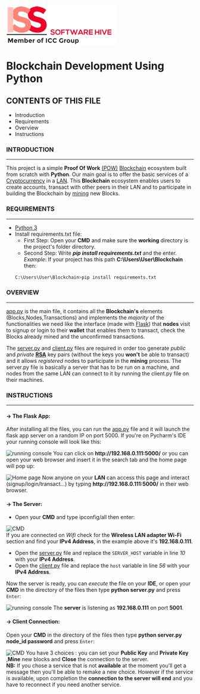 ![ISS logo](https://github.com/Carlangelomikhael/Blockchain-Dev-Iss/blob/main/static/iss.png)

# Blockchain Development Using Python

## CONTENTS OF THIS FILE

 * Introduction 
 * Requirements
 * Overview
 * Instructions
  
### INTRODUCTION
------------
This project is a simple **Proof Of Work** [(POW)](https://www.investopedia.com/terms/p/proof-work.asp) [Blockchain](https://www.investopedia.com/terms/b/blockchain.asp) ecosystem built from scratch with **Python**.
Our main goal is to offer the basic services of a [Cryptocurrency](https://www.investopedia.com/terms/c/cryptocurrency.asp) in a [LAN](https://www.cisco.com/c/en/us/products/switches/what-is-a-lan-local-area-network.html).
This **Blockchain** ecosystem enables users to create accounts, transact with other peers in their LAN and to participate in building the Blockchain by [mining](https://www.investopedia.com/tech/how-does-bitcoin-mining-work/) new Blocks. 

### REQUIREMENTS
------------
* [Python 3](https://www.python.org/downloads/)
* Install requirements.txt file:
  * First Step: Open your **CMD** and make sure the **working** directory is the project's folder directory.
  * Second Step: Write ***pip install requirements.txt*** and the enter.
  *Example*: If your project has this path **C:\Users\User\Blockchain** then:
  ```bash
  C:\Users\User\Blockchain>pip install requirements.txt
  ```
### OVERVIEW
------------
[app.py](https://github.com/Carlangelomikhael/Blockchain-Dev-Iss/blob/main/app.py) is the main file, it contains all the **Blockchain's** elements (Blocks,Nodes,Transactions) and implements the *majority* of the functionalities we need 
like the interface (made with [Flask](https://flask.palletsprojects.com/en/2.0.x/)) that **nodes** visit to signup or login to their **wallet** that enables them to transact, check the Blocks already mined and the unconfirmed transactions.

The [server.py](https://github.com/Carlangelomikhael/Blockchain-Dev-Iss/blob/main/server.py) and [client.py](https://github.com/Carlangelomikhael/Blockchain-Dev-Iss/blob/main/client.py) files are required in order too generate *public* and *private* [**RSA**](https://stuvel.eu/python-rsa-doc/) key pairs (without the keys you **won't** be able to transact) and it allows *registered* nodes to participate in the **mining** process.
The server.py file is basically a server that has to be run on a machine, and nodes from the same LAN can connect to it by running the client.py file on their machines.

### INSTRUCTIONS
------------
#### -> The Flask App:
After installing all the files, you can run the [app.py](https://github.com/Carlangelomikhael/Blockchain-Dev-Iss/blob/main/app.py) file and it will launch the flask app server on a random IP on port 5000. If you're on Pycharm's IDE your running console will look like this:

![running console](https://user-images.githubusercontent.com/88195134/143781704-52e153ca-4b1b-4c47-95e3-bdfe4cfcbac9.png)
You can click on **http://<i></i>192.168.0.111:5000/** or you can open your web browser and insert it in the search tab and the home page will pop up:

![Home page](https://user-images.githubusercontent.com/88195134/143782155-24f006d6-5e51-4312-bd1d-5fbd2308da0e.png)
Now anyone on your **LAN** can access this page and interact (signup/login/transact...) by typing **http://<i></i>192.168.0.111:5000/** in their web browser.

#### -> The Server:
* Open your **CMD** and type ipconfig/all then enter:

![CMD](https://user-images.githubusercontent.com/88195134/143783432-1ed1ae32-36d3-4588-962e-32724da0295c.png)           
If you are connected on *Wifi* check for the **Wireless LAN adapter Wi-Fi** section and find your **IPv4 Address**, in the example above it's **192.168.0.111**. 
* Open the [server.py](https://github.com/Carlangelomikhael/Blockchain-Dev-Iss/blob/main/server.py) file and replace the `SERVER_HOST` variable in line *10* with your **IPv4 Address**.
* Open the [client.py](https://github.com/Carlangelomikhael/Blockchain-Dev-Iss/blob/main/client.py) file and replace the `host` variable in line *56* with your **IPv4 Address**.

Now the server is ready, you can *execute* the file on your **IDE**, or open your **CMD** in the directory of the files then type **python server.py** and press `Enter`:

![running console](https://user-images.githubusercontent.com/88195134/143784939-34ba3a87-2c05-433e-90bc-ebde26a9a064.png)
The **server** is listening as **192.168.0.111** on port **5001**.

#### -> Client Connection:
Open your **CMD** in the directory of the files then type **python server.py node_id password** and press `Enter`:

![CMD](https://user-images.githubusercontent.com/88195134/143785802-90ca3b81-10ca-40ec-a54e-ae24af2442b4.png)
You have 3 choices : you can set your **Public Key** and **Private Key**  ,**Mine** new blocks and **Close** the connection to the server.     
**NB:** If you chose a service that is not **available** at the moment you'll get a message then you'll be able to remake a new choice. However if the service is available, upon completion the **connection to the server will end** and you have to reconnect if you need another service.


